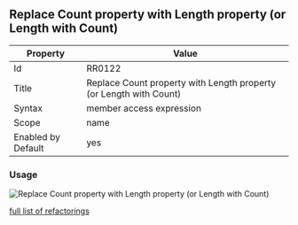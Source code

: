 ## Replace Count property with Length property (or Length with Count)

Property | Value
--- | --- 
Id | RR0122
Title | Replace Count property with Length property \(or Length with Count\)
Syntax | member access expression
Scope | name
Enabled by Default | yes

### Usage

![Replace Count property with Length property \(or Length with Count\)](../../images/refactorings/ReplaceCountWithLengthOrLengthWithCount.png)

[full list of refactorings](Refactorings.md)
